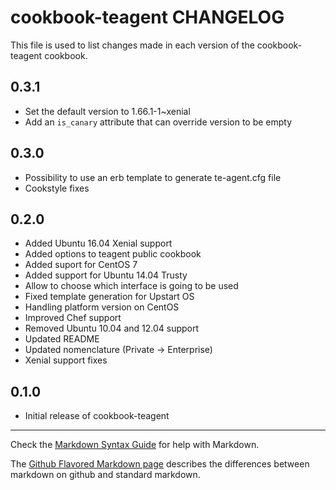 cookbook-teagent CHANGELOG
==========================

This file is used to list changes made in each version of the cookbook-teagent cookbook.

0.3.1
-----
- Set the default version to 1.66.1-1~xenial
- Add an `is_canary` attribute that can override version to be empty

0.3.0
-----
- Possibility to use an erb template to generate te-agent.cfg file
- Cookstyle fixes

0.2.0
-----
- Added Ubuntu 16.04 Xenial support
- Added options to teagent public cookbook
- Added suport for CentOS 7
- Added support for Ubuntu 14.04 Trusty
- Allow to choose which interface is going to be used
- Fixed template generation for Upstart OS
- Handling platform version on CentOS
- Improved Chef support
- Removed Ubuntu 10.04 and 12.04 support
- Updated README
- Updated nomenclature (Private -> Enterprise)
- Xenial support fixes

0.1.0
-----
- Initial release of cookbook-teagent

- - -
Check the [Markdown Syntax Guide](http://daringfireball.net/projects/markdown/syntax) for help with Markdown.

The [Github Flavored Markdown page](http://github.github.com/github-flavored-markdown/) describes the differences between markdown on github and standard markdown.
